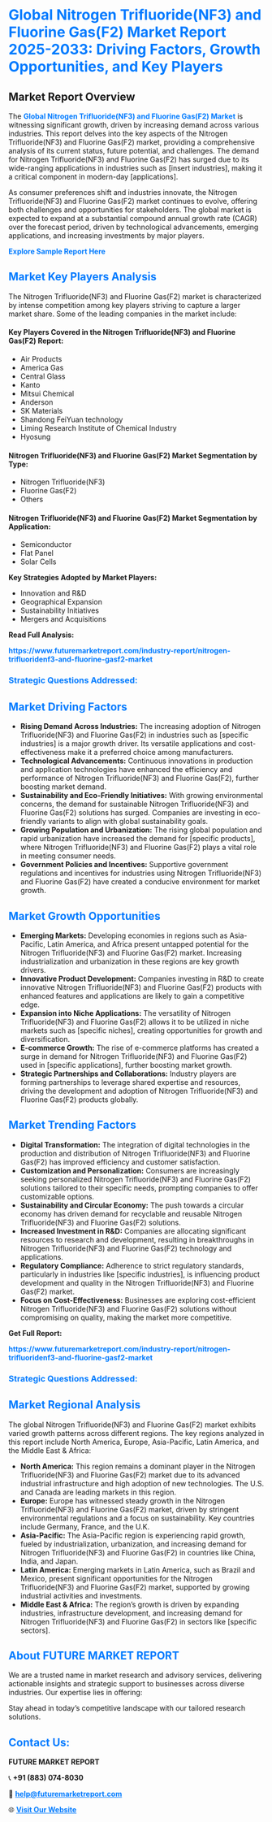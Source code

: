 <h1 style="color: #007BFF;">Global Nitrogen Trifluoride(NF3) and Fluorine Gas(F2) Market Report 2025-2033: Driving Factors, Growth Opportunities, and Key Players</h1>

<section id="overview">
<h2>Market Report Overview</h2>
<p>The <a href="https://www.futuremarketreport.com/industry-report/nitrogen-trifluoridenf3-and-fluorine-gasf2-market" style="color: #007BFF; text-decoration: none;"><strong>Global Nitrogen Trifluoride(NF3) and Fluorine Gas(F2) Market</strong></a> is witnessing significant growth, driven by increasing demand across various industries. This report delves into the key aspects of the Nitrogen Trifluoride(NF3) and Fluorine Gas(F2) market, providing a comprehensive analysis of its current status, future potential, and challenges. The demand for Nitrogen Trifluoride(NF3) and Fluorine Gas(F2) has surged due to its wide-ranging applications in industries such as [insert industries], making it a critical component in modern-day [applications].</p>
<p>As consumer preferences shift and industries innovate, the Nitrogen Trifluoride(NF3) and Fluorine Gas(F2) market continues to evolve, offering both challenges and opportunities for stakeholders. The global market is expected to expand at a substantial compound annual growth rate (CAGR) over the forecast period, driven by technological advancements, emerging applications, and increasing investments by major players.</p>
</section>

<section id="overview">
<p><a href="https://www.futuremarketreport.com/request-sample/reportId=31984" style="color: #007BFF; text-decoration: none;"><strong>Explore Sample Report Here</strong></a></p>
</section>

<section id="key-players">
<h2 style="color: #007BFF;">Market Key Players Analysis</h2>
<p>The Nitrogen Trifluoride(NF3) and Fluorine Gas(F2) market is characterized by intense competition among key players striving to capture a larger market share. Some of the leading companies in the market include:</p>
<h4>Key Players Covered in the Nitrogen Trifluoride(NF3) and Fluorine Gas(F2) Report:</h4>
<ul><li>Air Products</li><li>America Gas</li><li>Central Glass</li><li>Kanto</li><li>Mitsui Chemical</li><li>Anderson</li><li>SK Materials</li><li>Shandong FeiYuan technology</li><li>Liming Research Institute of Chemical Industry</li><li>Hyosung</li></ul>
<h4>Nitrogen Trifluoride(NF3) and Fluorine Gas(F2) Market Segmentation by Type:</h4>
<ul><li>Nitrogen Trifluoride(NF3)</li><li>Fluorine Gas(F2)</li><li>Others</li></ul>

<h4>Nitrogen Trifluoride(NF3) and Fluorine Gas(F2) Market Segmentation by Application:</h4>
<ul><li>Semiconductor</li><li>Flat Panel</li><li>Solar Cells</li></ul>
<p><strong>Key Strategies Adopted by Market Players:</strong></p>
<ul>
<li>Innovation and R&D</li>
<li>Geographical Expansion</li>
<li>Sustainability Initiatives</li>
<li>Mergers and Acquisitions</li>
</ul>
</section>

<section>
<p><strong>Read Full Analysis: </strong></p><a href="https://www.futuremarketreport.com/industry-report/nitrogen-trifluoridenf3-and-fluorine-gasf2-market" style="color: #007BFF; text-decoration: none;"><strong>https://www.futuremarketreport.com/industry-report/nitrogen-trifluoridenf3-and-fluorine-gasf2-market</strong></a>
<h3 style="color: #007BFF;">Strategic Questions Addressed:</h3>
</section>

<section id="driving-factors">
<h2 style="color: #007BFF;">Market Driving Factors</h2>
<ul>
<li><strong>Rising Demand Across Industries:</strong> The increasing adoption of Nitrogen Trifluoride(NF3) and Fluorine Gas(F2) in industries such as [specific industries] is a major growth driver. Its versatile applications and cost-effectiveness make it a preferred choice among manufacturers.</li>
<li><strong>Technological Advancements:</strong> Continuous innovations in production and application technologies have enhanced the efficiency and performance of Nitrogen Trifluoride(NF3) and Fluorine Gas(F2), further boosting market demand.</li>
<li><strong>Sustainability and Eco-Friendly Initiatives:</strong> With growing environmental concerns, the demand for sustainable Nitrogen Trifluoride(NF3) and Fluorine Gas(F2) solutions has surged. Companies are investing in eco-friendly variants to align with global sustainability goals.</li>
<li><strong>Growing Population and Urbanization:</strong> The rising global population and rapid urbanization have increased the demand for [specific products], where Nitrogen Trifluoride(NF3) and Fluorine Gas(F2) plays a vital role in meeting consumer needs.</li>
<li><strong>Government Policies and Incentives:</strong> Supportive government regulations and incentives for industries using Nitrogen Trifluoride(NF3) and Fluorine Gas(F2) have created a conducive environment for market growth.</li>
</ul>
</section>

<section id="growth-opportunities">
<h2 style="color: #007BFF;">Market Growth Opportunities</h2>
<ul>
<li><strong>Emerging Markets:</strong> Developing economies in regions such as Asia-Pacific, Latin America, and Africa present untapped potential for the Nitrogen Trifluoride(NF3) and Fluorine Gas(F2) market. Increasing industrialization and urbanization in these regions are key growth drivers.</li>
<li><strong>Innovative Product Development:</strong> Companies investing in R&D to create innovative Nitrogen Trifluoride(NF3) and Fluorine Gas(F2) products with enhanced features and applications are likely to gain a competitive edge.</li>
<li><strong>Expansion into Niche Applications:</strong> The versatility of Nitrogen Trifluoride(NF3) and Fluorine Gas(F2) allows it to be utilized in niche markets such as [specific niches], creating opportunities for growth and diversification.</li>
<li><strong>E-commerce Growth:</strong> The rise of e-commerce platforms has created a surge in demand for Nitrogen Trifluoride(NF3) and Fluorine Gas(F2) used in [specific applications], further boosting market growth.</li>
<li><strong>Strategic Partnerships and Collaborations:</strong> Industry players are forming partnerships to leverage shared expertise and resources, driving the development and adoption of Nitrogen Trifluoride(NF3) and Fluorine Gas(F2) products globally.</li>
</ul>
</section>

<section id="trending-factors">
<h2 style="color: #007BFF;">Market Trending Factors</h2>
<ul>
<li><strong>Digital Transformation:</strong> The integration of digital technologies in the production and distribution of Nitrogen Trifluoride(NF3) and Fluorine Gas(F2) has improved efficiency and customer satisfaction.</li>
<li><strong>Customization and Personalization:</strong> Consumers are increasingly seeking personalized Nitrogen Trifluoride(NF3) and Fluorine Gas(F2) solutions tailored to their specific needs, prompting companies to offer customizable options.</li>
<li><strong>Sustainability and Circular Economy:</strong> The push towards a circular economy has driven demand for recyclable and reusable Nitrogen Trifluoride(NF3) and Fluorine Gas(F2) solutions.</li>
<li><strong>Increased Investment in R&D:</strong> Companies are allocating significant resources to research and development, resulting in breakthroughs in Nitrogen Trifluoride(NF3) and Fluorine Gas(F2) technology and applications.</li>
<li><strong>Regulatory Compliance:</strong> Adherence to strict regulatory standards, particularly in industries like [specific industries], is influencing product development and quality in the Nitrogen Trifluoride(NF3) and Fluorine Gas(F2) market.</li>
<li><strong>Focus on Cost-Effectiveness:</strong> Businesses are exploring cost-efficient Nitrogen Trifluoride(NF3) and Fluorine Gas(F2) solutions without compromising on quality, making the market more competitive.</li>
</ul>
</section>

<section>
<p><strong>Get Full Report: </strong></p><a href="https://www.futuremarketreport.com/industry-report/nitrogen-trifluoridenf3-and-fluorine-gasf2-market" style="color: #007BFF; text-decoration: none;"><strong>https://www.futuremarketreport.com/industry-report/nitrogen-trifluoridenf3-and-fluorine-gasf2-market</strong></a>
<h3 style="color: #007BFF;">Strategic Questions Addressed:</h3>
</section>


<section id="regional-analysis">
<h2 style="color: #007BFF;">Market Regional Analysis</h2>
<p>The global Nitrogen Trifluoride(NF3) and Fluorine Gas(F2) market exhibits varied growth patterns across different regions. The key regions analyzed in this report include North America, Europe, Asia-Pacific, Latin America, and the Middle East & Africa:</p>
<ul>
<li><strong>North America:</strong> This region remains a dominant player in the Nitrogen Trifluoride(NF3) and Fluorine Gas(F2) market due to its advanced industrial infrastructure and high adoption of new technologies. The U.S. and Canada are leading markets in this region.</li>
<li><strong>Europe:</strong> Europe has witnessed steady growth in the Nitrogen Trifluoride(NF3) and Fluorine Gas(F2) market, driven by stringent environmental regulations and a focus on sustainability. Key countries include Germany, France, and the U.K.</li>
<li><strong>Asia-Pacific:</strong> The Asia-Pacific region is experiencing rapid growth, fueled by industrialization, urbanization, and increasing demand for Nitrogen Trifluoride(NF3) and Fluorine Gas(F2) in countries like China, India, and Japan.</li>
<li><strong>Latin America:</strong> Emerging markets in Latin America, such as Brazil and Mexico, present significant opportunities for the Nitrogen Trifluoride(NF3) and Fluorine Gas(F2) market, supported by growing industrial activities and investments.</li>
<li><strong>Middle East & Africa:</strong> The region’s growth is driven by expanding industries, infrastructure development, and increasing demand for Nitrogen Trifluoride(NF3) and Fluorine Gas(F2) in sectors like [specific sectors].</li>
</ul>
</section>

<footer>
<h2 style="color: #007BFF;">About FUTURE MARKET REPORT</h2>
<p>We are a trusted name in market research and advisory services, delivering actionable insights and strategic support to businesses across diverse industries. Our expertise lies in offering:</p>

<p>Stay ahead in today’s competitive landscape with our tailored research solutions.</p>

<h2 style="color: #007BFF;">Contact Us:</h2>
<p><strong>FUTURE MARKET REPORT</strong></p>
<p>📞 <strong>+91 (883) 074-8030</strong></p>
<p>📧 <strong><a href="mailto:help@futuremarketreport.com" style="color: #007BFF;">help@futuremarketreport.com</a></strong></p>
<p>🌐 <strong><a href="https://www.futuremarketreport.com/" style="color: #007BFF;">Visit Our Website</a></strong></p>
</footer>